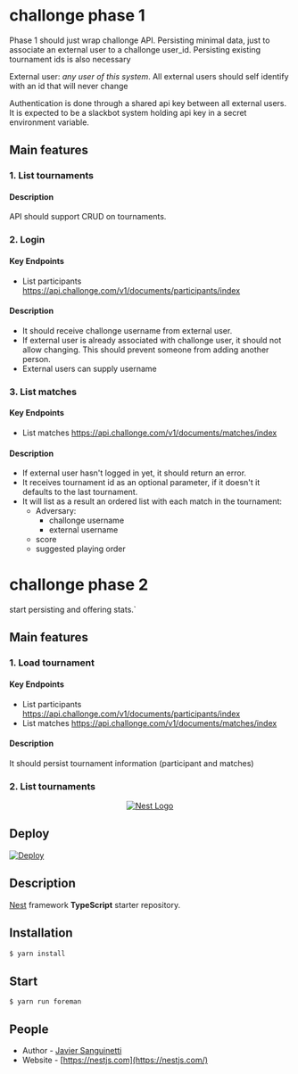 # challonge phase 1
Phase 1 should just wrap challonge API. Persisting minimal data, just to associate an external user to a challonge user_id. Persisting existing tournament ids is also necessary

External user: _any user of this system_. All external users should self identify with an id that will never change

Authentication is done through a shared api key between all external users. It is expected to be a slackbot system holding api key in a secret environment variable.

## Main features

### 1. List tournaments
#### Description
API should support CRUD on tournaments.

### 2. Login
#### Key Endpoints
- List participants https://api.challonge.com/v1/documents/participants/index
#### Description
- It should receive challonge username from external user.
- If external user is already associated with challonge user, it should not allow changing. This should prevent someone from adding another person.
- External users can supply username

### 3. List matches
#### Key Endpoints
- List matches https://api.challonge.com/v1/documents/matches/index
#### Description
- If external user hasn't logged in yet, it should return an error.
- It receives tournament id as an optional parameter, if it doesn't it defaults to the last tournament.
- It will list as a result an ordered list with each match in the tournament:
  - Adversary:
    - challonge username
    - external username
  - score
  - suggested playing order


# challonge phase 2
start persisting and offering stats.`

## Main features

### 1. Load tournament
#### Key Endpoints
- List participants https://api.challonge.com/v1/documents/participants/index
- List matches https://api.challonge.com/v1/documents/matches/index
#### Description
It should persist tournament information (participant and matches)

### 2. List tournaments




<p align="center">
  <a href="http://nestjs.com/" target="blank"><img src="http://kamilmysliwiec.com/public/nest-logo.png#1" alt="Nest Logo" /></a>
</p>

## Deploy
[![Deploy](https://www.herokucdn.com/deploy/button.svg)](https://heroku.com/deploy?template=https://github.com/jsanguinetti/nestjs-boilerplate-heroku)

## Description

[Nest](https://github.com/nestjs/nest) framework **TypeScript** starter repository. 
  
## Installation

```bash
$ yarn install
```

## Start

```
$ yarn run foreman
```

## People

- Author - [Javier Sanguinetti](https://github.com/jsanguinetti)
- Website - [https://nestjs.com](https://nestjs.com/)

